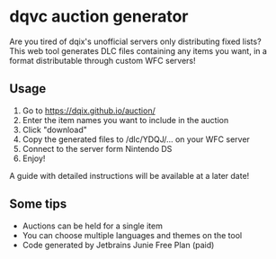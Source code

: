 # dqvc auction generator

Are you tired of dqix's unofficial servers only distributing fixed lists?  
This web tool generates DLC files containing any items you want, in a format distributable through custom WFC servers!  

## Usage

1. Go to https://dqix.github.io/auction/
2. Enter the item names you want to include in the auction
3. Click "download"
4. Copy the generated files to /dlc/YDQJ/... on your WFC server
5. Connect to the server form Nintendo DS
6. Enjoy!

A guide with detailed instructions will be available at a later date!  

## Some tips
- Auctions can be held for a single item
- You can choose multiple languages ​​and themes on the tool
- Code generated by Jetbrains Junie Free Plan (paid)
